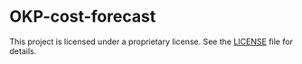 # OKP-cost-forecast

This project is licensed under a proprietary license. See the [LICENSE](LICENSE) file for details.

